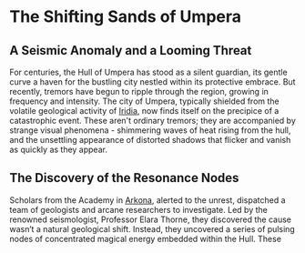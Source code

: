 # The Shifting Sands of Umpera

## A Seismic Anomaly and a Looming Threat

For centuries, the Hull of Umpera has stood as a silent guardian, its gentle curve a haven for the bustling city nestled within its protective embrace. But recently, tremors have begun to ripple through the region, growing in frequency and intensity. The city of Umpera, typically shielded from the volatile geological activity of [Iridia](/geography/world/iridia.md), now finds itself on the precipice of a catastrophic event. These aren't ordinary tremors; they are accompanied by strange visual phenomena - shimmering waves of heat rising from the hull, and the unsettling appearance of distorted shadows that flicker and vanish as quickly as they appear.

## The Discovery of the Resonance Nodes

Scholars from the Academy in [Arkona](/geography/settlement/city/arkona.md), alerted to the unrest, dispatched a team of geologists and arcane researchers to investigate. Led by the renowned seismologist, Professor Elara Thorne, they discovered the cause wasn’t a natural geological shift. Instead, they uncovered a series of pulsing nodes of concentrated magical energy embedded within the Hull. These 
